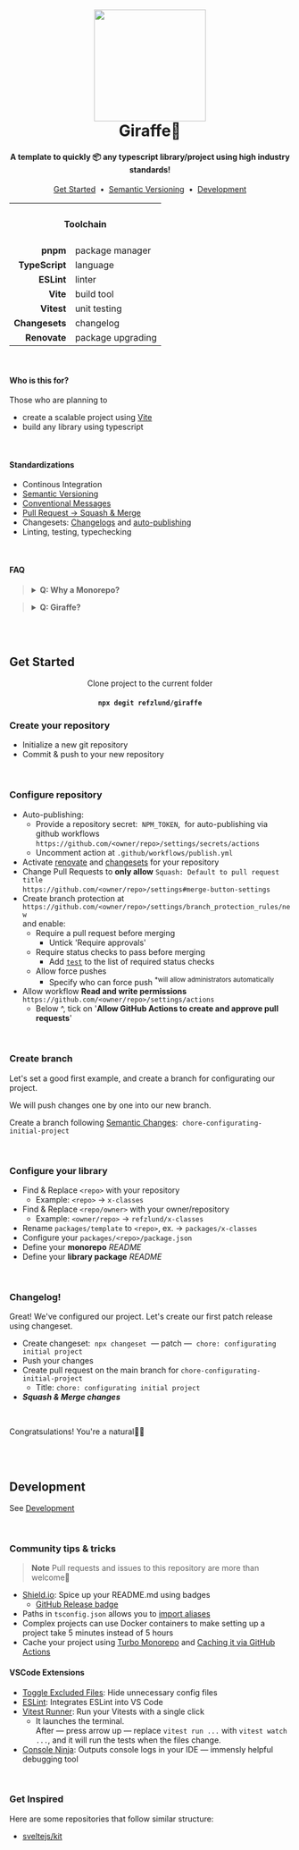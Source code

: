 <h1 align="center">
	<img width="200" src="https://media2.giphy.com/media/v1.Y2lkPTc5MGI3NjExejJqNHBzcGtzdDVwcGRqNnh3amtiemo1ZTNzcjR1ZDM1NXRxcWcybyZlcD12MV9pbnRlcm5hbF9naWZfYnlfaWQmY3Q9cw/MkPxngsLd9yAZgQEWk/giphy.gif">
	<br>
	Giraffe🦒
	<br>
</h1>
<h4 align="center">A template to quickly<span title="build & deploy"> 📦 </span>any typescript library/project using high industry standards!</h4>

<p align="center">
  <a href="#get-started">Get Started</a>  • 
<a href="./SEMANTICS.md">Semantic Versioning</a>  • 
  <a href="./DEVELOPMENT.md">Development</a>
</p>

<div align="center">
<table>
	<tr>
		<th colspan="2"><h4 align="center">Toolchain</h4></th>
	</tr>
	<tr>
		<td align="right"><b>pnpm</b></td>
		<td align="left">package manager</td>
	</tr>
	<tr>
		<td align="right"><b>TypeScript</b></td>
		<td align="left">language</td>
	</tr>
	<tr>
		<td align="right"><b>ESLint</b></td>
		<td align="left">linter</td>
	</tr>
	<tr>
		<td align="right"><b>Vite</b></td>
		<td align="left">build tool</td>
	</tr>
	<tr>
		<td align="right"><b>Vitest</b></td>
		<td align="left">unit testing</td>
	</tr>
	<tr>
		<td align="right"><b>Changesets</b></td>
		<td align="left">changelog</td>
	</tr>
	<tr>
		<td align="right"><b>Renovate</b></td>
		<td align="left">package upgrading</td>
	</tr>
</table>
</div>

<br>

#### Who is this for?
<section>
	Those who are planning to
	<ul>
		<li>create a scalable project using <a href="https://github.com/vitejs/vite/tree/main/packages/create-vite">Vite</a></li>
		<li>build any library using typescript</li>
	</ul>
</section>

<br>

#### Standardizations

- Continous Integration
- [Semantic Versioning](https://github.com/Refzlund/giraffe-template/blob/main/SEMANTICS.md#semantic-versioning)
- [Conventional Messages](https://github.com/Refzlund/giraffe-template/blob/main/SEMANTICS.md#semantic-changes)
- [Pull Request -> Squash & Merge](https://github.com/Refzlund/giraffe-template/blob/main/DEVELOPMENT.md#pull-request)
- Changesets: [Changelogs](https://github.com/Refzlund/giraffe-template/blob/main/DEVELOPMENT.md#before-merging) and [auto-publishing](https://github.com/Refzlund/giraffe-template/blob/main/.github/workflows/publish.yml)
- Linting, testing, typechecking




<br>

#### FAQ

<blockquote>
<details><summary><b>Q: Why a Monorepo?</b></summary>
	<p>
		This template seperates concerns. We can have a demo and/or documentation website live in `apps/*` — but we also seperate the toolchain. The package will only contain dependencies that's relevant to the package.
	</p>
	<p>
		The template can both be used for a small library, or a large project making it versatile. So, as long you are working in node.js, this template will suit you perfectly.
	</p>
</details>
</blockquote>

<blockquote>
<details><summary><b>Q: Giraffe?</b></summary>
	<p>
		Giraffes are a symbol of adaptation. With their long necks,
		they reach new heights, see things from a different perspective,
		and look for solutions in places you otherwise wouldn't.
		Their height makes them alert, allowing them to see trouble from far away.
	</p>
	<p>
		Let us aspire to be like giraffes in a demanding market,
		creating robust, scalable and maintainable solutions.
	</p>
</details>
</blockquote>

<br><br>

## Get Started

<div align="center">
	Clone project to the current folder 
	<h4><code>npx degit refzlund/giraffe</code></h4>
</div>


### Create your repository
- Initialize a new git repository
- Commit & push to your new repository

<br>

### Configure repository
- Auto-publishing:
	- Provide a repository secret:  `NPM_TOKEN`,  for auto-publishing via github workflows<br>
	`https://github.com/<owner/repo>/settings/secrets/actions`
	- Uncomment action at `.github/workflows/publish.yml`
- Activate [renovate](https://github.com/settings/installations/39337889) and [changesets](https://github.com/settings/installations/39340984) for your repository
- Change Pull Requests to **only allow** `Squash: Default to pull request title`<br>
`https://github.com/<owner/repo>/settings#merge-button-settings`
- Create branch protection at<br> `https://github.com/<owner/repo>/settings/branch_protection_rules/new`<br>and enable:
	- Require a pull request before merging
		- Untick 'Require approvals'
	- Require status checks to pass before merging
		- Add [`test`](https://github.com/Refzlund/giraffe/blob/main/.github/workflows/main.yml#L9) to the list of required status checks
	- Allow force pushes
		- Specify who can force push <sup>*will allow administrators automatically</sup>
- Allow workflow **Read and write permissions**<br>`https://github.com/<owner/repo>/settings/actions`
	- Below ^, tick on '**Allow GitHub Actions to create and approve pull requests**'

<br>

### Create branch
Let's set a good first example, and create a branch for configurating our project.

We will push changes one by one into our new branch.

Create a branch following [Semantic Changes](./SEMANTICS.md):  `chore-configurating-initial-project`

<br>

### Configure your library
- Find & Replace `<repo>` with your repository
	- Example: `<repo>` -> `x-classes`
- Find & Replace `<repo/owner>` with your owner/repository
	- Example: `<owner/repo>` -> `refzlund/x-classes`
- Rename `packages/template` to `<repo>`, ex. -> `packages/x-classes`
- Configure your `packages/<repo>/package.json`
- Define your **monorepo** *README*
- Define your **library package** *README*

<br>

### Changelog!
Great! We've configured our project. Let's create our first patch release using changeset.

- Create changeset:  `npx changeset`  — patch —  `chore: configurating initial project`
- Push your changes
- Create pull request on the main branch for `chore-configurating-initial-project`
	- Title: `chore: configurating initial project`
- ***Squash & Merge changes***

<br>

Congratsulations! You're a natural🚀🎉


<br><br>

## Development
See [Development](./DEVELOPMENT.md)

<br>

### Community tips & tricks
> **Note** Pull requests and issues to this repository are more than welcome🦒

- [Shield.io](https://shields.io/): Spice up your README.md using badges
	- [GitHub Release badge](https://shields.io/badges/git-hub-release-with-filter)
- Paths in `tsconfig.json` allows you to [import aliases](https://www.npmjs.com/package/vite-tsconfig-paths)
- Complex projects can use Docker containers to make setting up a project take 5 minutes instead of 5 hours
- Cache your project using [Turbo Monorepo](https://turbo.build/repo/docs/getting-started/existing-monorepo) and [Caching it via GitHub Actions](https://github.com/dtinth/setup-github-actions-caching-for-turbo)

#### VSCode Extensions
- [Toggle Excluded Files](https://marketplace.visualstudio.com/items?itemName=amodio.toggle-excluded-files): Hide unnecessary config files
- [ESLint](https://marketplace.visualstudio.com/items?itemName=dbaeumer.vscode-eslint): Integrates ESLint into VS Code
- [Vitest Runner](https://marketplace.visualstudio.com/items?itemName=kingwl.vscode-vitest-runner): Run your Vitests with a single click
	- It launches the terminal. <br>
	After — press arrow up — replace `vitest run ...` with `vitest watch ...`, and it will run the tests when the files change.
- [Console Ninja](https://marketplace.visualstudio.com/items?itemName=WallabyJs.console-ninja): Outputs console logs in your IDE — immensly helpful debugging tool 

<br>

### Get Inspired
Here are some repositories that follow similar structure:

- [sveltejs/kit](https://github.com/sveltejs/kit)



<br><br>
<br><br>
<br><br>
<br><br>
<br><br>
